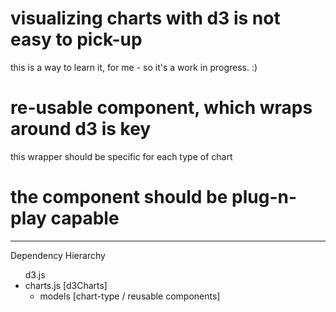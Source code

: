 # visualizing charts with d3 is not easy to pick-up

this is a way to learn it, for me - so it's a work in progress. :)

# re-usable component, which wraps around d3 is key

this wrapper should be specific for each type of chart

# the component should be plug-n-play capable

-----

Dependency Hierarchy

<ul>
	d3.js
	<li>
		charts.js [d3Charts]
		<ul>
			<li>models [chart-type / reusable components]</li>
		</ul>
	</li>
</ul>
